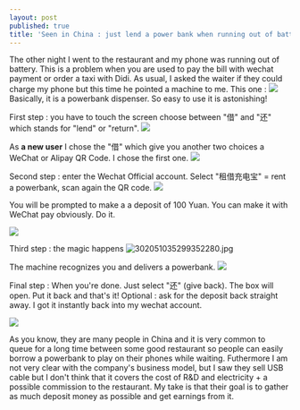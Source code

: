 ```yaml
---
layout: post
published: true
title: 'Seen in China : just lend a power bank when running out of battery '
---
```

The other night I went to the restaurant and my phone was running out of battery. This is a problem when you are used to pay the bill with wechat payment or order a taxi with Didi. As usual, I asked the waiter if they could charge my phone but this time he pointed a machine to me. This one :
![]({{site.baseurl}}/img/362908749902139490.jpg)
Basically, it is a powerbank dispenser. So easy to use it is astonishing!

First step : you have to touch the screen choose between "借" and "还" which stands for "lend" or "return". 
![]({{site.baseurl}}/img/703701253403866396.jpg)

As **a new user** I chose the "借" which give you another two choices a WeChat or Alipay QR Code. I chose the first one.
![]({{site.baseurl}}/img/395844047844558700.jpg)

Second step : enter the Wechat Official account. Select "租借充电宝" = rent a powerbank, scan again the QR code.
![]({{site.baseurl}}/img/215176480451825518.jpg)

You will be prompted to make a a deposit of 100 Yuan. You can make it with WeChat pay obviously. Do it.

![]({{site.baseurl}}/img/deposit.png)

Third step : the magic happens 
![302051035299352280.jpg]({{site.baseurl}}/img/302051035299352280.jpg)

The machine recognizes you and delivers a powerbank.
![]({{site.baseurl}}/img/325723498598938274.jpg)

Final step : When you're done. Just select "还" (give back). The box will open. Put it back and that's it!
Optional : ask for the deposit back straight away. I got it instantly back into my wechat account.

![]({{site.baseurl}}/img/deposit%20return.png)

As you know, they are many people in China and it is very common to queue for a long time between some good restaurant so people can easily borrow a powerbank to play on their phones while waiting. Futhermore I am not very clear with the company's business model, but I saw they sell USB cable but I don't think that it covers the cost of R&D and electricity + a possible commission to the restaurant. My take is that their goal is to gather as much deposit money as possible and get earnings from it.